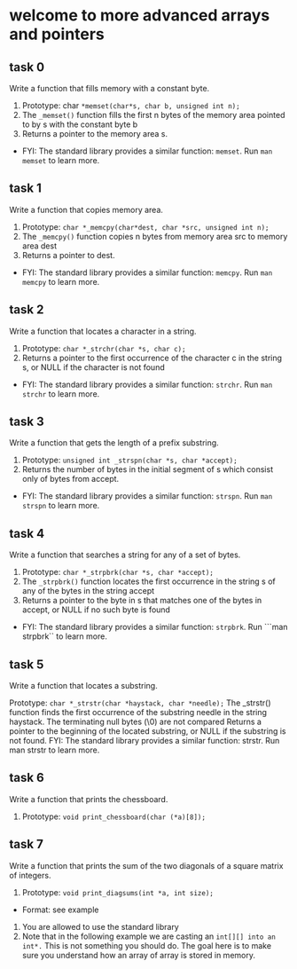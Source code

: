 # welcome to more advanced arrays and pointers

## task 0

Write a function that fills memory with a constant byte.

1. Prototype: char ```*memset(char*s, char b, unsigned int n);```
2. The ```_memset()``` function fills the first n bytes of the memory area pointed to by s with the constant byte b
3. Returns a pointer to the memory area s.

- FYI: The standard library provides a similar function: ```memset```. Run ```man memset``` to learn more.

## task 1

Write a function that copies memory area.

1. Prototype: ```char *_memcpy(char*dest, char *src, unsigned int n);```
2. The ```_memcpy()``` function copies n bytes from memory area src to memory area dest
3. Returns a pointer to dest.

- FYI: The standard library provides a similar function: ```memcpy```. Run ```man memcpy``` to learn more.

## task 2

Write a function that locates a character in a string.

1. Prototype: ```char *_strchr(char *s, char c);```
2. Returns a pointer to the first occurrence of the character c in the string s, or NULL if the character is not found

- FYI: The standard library provides a similar function: ```strchr```. Run ```man strchr``` to learn more.

## task 3

Write a function that gets the length of a prefix substring.

1. Prototype: ```unsigned int _strspn(char *s, char *accept);```
2. Returns the number of bytes in the initial segment of s which consist only of bytes from accept.

- FYI: The standard library provides a similar function: ```strspn```. Run ```man strspn``` to learn more.

## task 4

Write a function that searches a string for any of a set of bytes.

1. Prototype: ```char *_strpbrk(char *s, char *accept);```
2. The ```_strpbrk()``` function locates the first occurrence in the string s of any of the bytes in the string accept
3. Returns a pointer to the byte in s that matches one of the bytes in accept, or NULL if no such byte is found

- FYI: The standard library provides a similar function: ```strpbrk```. Run ```man strpbrk`` to learn more.

## task 5

Write a function that locates a substring.

Prototype: ```char *_strstr(char *haystack, char *needle);```
The _strstr() function finds the first occurrence of the substring needle in the string haystack. The terminating null bytes (\0) are not compared
Returns a pointer to the beginning of the located substring, or NULL if the substring is not found.
FYI: The standard library provides a similar function: strstr. Run man strstr to learn more.

## task 6

Write a function that prints the chessboard.

1. Prototype: ```void print_chessboard(char (*a)[8]);```

## task 7

Write a function that prints the sum of the two diagonals of a square matrix of integers.

1. Prototype: ```void print_diagsums(int *a, int size);```

- Format: see example

1. You are allowed to use the standard library
2. Note that in the following example we are casting an ``int[][] into an int*.`` This is not something you should do. The goal here is to make sure you understand how an array of array is stored in memory.
